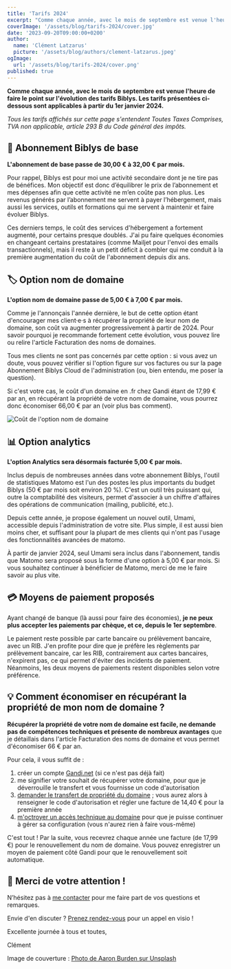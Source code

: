```yaml
---
title: 'Tarifs 2024'
excerpt: "Comme chaque année, avec le mois de septembre est venue l'heure de faire le point sur l'évolution des tarifs Biblys. Les tarifs présentées ci-dessous sont applicables à partir du 1er janvier 2024."
coverImage: '/assets/blog/tarifs-2024/cover.jpg'
date: '2023-09-20T09:00:00+0200'
author:
  name: 'Clément Latzarus'
  picture: '/assets/blog/authors/clement-latzarus.jpeg'
ogImage:
  url: '/assets/blog/tarifs-2024/cover.png'
published: true
---
```


**Comme chaque année, avec le mois de septembre est venue l'heure de faire le point sur l'évolution des tarifs Biblys. Les tarifs présentées ci-dessous sont applicables à partir du 1er janvier 2024.**

*Tous les tarifs affichés sur cette page s'entendent Toutes Taxes Comprises, TVA non applicable, article 293 B du Code général des impôts.*

## 🏡 Abonnement Biblys de base

**L'abonnement de base passe de 30,00 € à 32,00 € par mois.**

Pour rappel, Biblys est pour moi une activité secondaire dont je ne tire pas de bénéfices. Mon objectif est donc d’équilibrer le prix de l’abonnement et mes dépenses afin que cette activité ne m’en coûte pas non plus. Les revenus générés par l’abonnement me servent à payer l’hébergement, mais aussi les services, outils et formations qui me servent à maintenir et faire évoluer Biblys.

Ces derniers temps, le coût des services d'hébergement a fortement augmenté, pour certains presque doublés. J'ai pu faire quelques économies en changeant certains prestataires (comme Mailjet pour l'envoi des emails transactionnels), mais il reste à un petit déficit à combler qui me conduit à la première augmentation du coût de l'abonnement depuis dix ans.

## 🏷️ Option nom de domaine

**L'option nom de domaine passe de 5,00 € à 7,00 € par mois.**

Comme je l'annonçais l'année dernière, le but de cette option étant d'encourager mes client·e·s à récupérer la propriété de leur nom de domaine, son coût va augmenter progressivement à partir de 2024. Pour savoir pourquoi je recommande fortement cette évolution, vous pouvez lire ou relire l'article Facturation des noms de domaines.

Tous mes clients ne sont pas concernés par cette option : si vous avez un doute, vous pouvez vérifier si l'option figure sur vos factures ou sur la page Abonnement Biblys Cloud de l'administration (ou, bien entendu, me poser la question).

Si c'est votre cas, le coût d'un domaine en .fr chez Gandi étant de 17,99 € par an, en récupérant la propriété de votre nom de domaine, vous pourrez donc économiser 66,00 € par an (voir plus bas comment).

![Coût de l'option nom de domaine](/assets/blog/tarifs-2024/cout-option-nom-de-domaine.png)

## 📊 Option analytics

**L'option Analytics sera désormais facturée 5,00 € par mois.**

Inclus depuis de nombreuses années dans votre abonnement Biblys, l'outil de statistiques Matomo est l'un des postes les plus importants du budget Biblys (50 € par mois soit environ 20 %). C'est un outil très puissant qui, outre la comptabilité des visiteurs, permet d'associer à un chiffre d'affaires des opérations de communication (mailing, publicité, etc.).

Depuis cette année, je propose également un nouvel outil, Umami, accessible depuis l'administration de votre site. Plus simple, il est aussi bien moins cher, et suffisant pour la plupart de mes clients qui n'ont pas l'usage des fonctionnalités avancées de matomo.

À partir de janvier 2024, seul Umami sera inclus dans l'abonnement, tandis que Matomo sera proposé sous la forme d'une option à 5,00 € par mois. Si vous souhaitez continuer à bénéficier de Matomo, merci de me le faire savoir au plus vite. 

## 💳 Moyens de paiement proposés

Ayant changé de banque (là aussi pour faire des économies), **je ne peux plus accepter les paiements par chèque, et ce, depuis le 1er septembre**.

Le paiement reste possible par carte bancaire ou prélèvement bancaire, avec un RIB. J'en profite pour dire que je préfère les règlements par prélèvement bancaire, car les RIB, contrairement aux cartes bancaires, n'expirent pas, ce qui permet d'éviter des incidents de paiement. Néanmoins, les deux moyens de paiements restent disponibles selon votre préférence.

## 💡 Comment économiser en récupérant la propriété de mon nom de domaine ?

**Récupérer la propriété de votre nom de domaine est facile, ne demande pas de compétences techniques et présente de nombreux avantages** que je détaillais dans l'article Facturation des noms de domaine et vous permet d'économiser 66 € par an.

Pour cela, il vous suffit de :

1. créer un compte [Gandi.net](https://account.gandi.net/fr/create_account) (si ce n'est pas déjà fait)
2. me signifier votre souhait de récupérer votre domaine, pour que je déverrouille le transfert et vous fournisse un code d'autorisation
3. [demander le transfert de propriété du domaine](https://shop.gandi.net/fr/b1d7d184-f497-11e7-92ed-00163e6dc886/domain/transfer) ; vous aurez alors à renseigner le code d'autorisation et régler une facture de 14,40 € pour la première année
4. [m'octroyer un accès technique au domaine](https://github.com/biblys/wiki/wiki/Gandi-:-accorder-un-accès-technique-à-un-domaine) pour que je puisse continuer à gérer sa configuration (vous n'aurez rien à faire vous-même)

C'est tout ! Par la suite, vous recevrez chaque année une facture (de 17,99 €) pour le renouvellement du nom de domaine. Vous pouvez enregistrer un moyen de paiement côté Gandi pour que le renouvellement soit automatique.

## 🙇 Merci de votre attention !

N’hésitez pas à [me contacter](https://www.biblys.fr/contact/) pour me faire part de vos questions et remarques.

Envie d'en discuter ? [Prenez rendez-vous](https://cal.com/clemlatz/rdv) pour un appel en visio !

Excellente journée à tous et toutes,

Clément

Image de couverture :
[Photo de Aaron Burden sur Unsplash](https://unsplash.com/fr/photos/h7wpIMY3O3E?utm_source=unsplash&utm_medium=referral&utm_content=creditCopyText)
  
